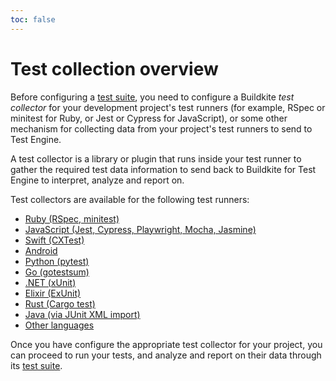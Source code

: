 ```yaml
---
toc: false
---
```


# Test collection overview

Before configuring a [test suite](/docs/test-engine/test-suites), you need to configure a Buildkite _test collector_ for your development project's test runners (for example, RSpec or minitest for Ruby, or Jest or Cypress for JavaScript), or some other mechanism for collecting data from your project's test runners to send to Test Engine.

A test collector is a library or plugin that runs inside your test runner to gather the required test data information to send back to Buildkite for Test Engine to interpret, analyze and report on.

Test collectors are available for the following test runners:

- [Ruby (RSpec, minitest)](/docs/test-engine/ruby-collectors)
- [JavaScript (Jest, Cypress, Playwright, Mocha, Jasmine)](/docs/test-engine/javascript-collectors)
- [Swift (CXTest)](/docs/test-engine/swift-collectors)
- [Android](/docs/test-engine/android-collectors)
- [Python (pytest)](/docs/test-engine/python-collectors)
- [Go (gotestsum)](/docs/test-engine/golang-collectors)
- [.NET (xUnit)](/docs/test-engine/dotnet-collectors)
- [Elixir (ExUnit)](/docs/test-engine/elixir-collectors)
- [Rust (Cargo test)](/docs/test-engine/rust-collectors)
- [Java (via JUnit XML import)](/docs/test-engine/importing-junit-xml)
- [Other languages](/docs/test-engine/other-collectors)

Once you have configure the appropriate test collector for your project, you can proceed to run your tests, and analyze and report on their data through its [test suite](/docs/test-engine/test-suites).
